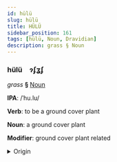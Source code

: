 ```yaml
---
id: hülü
slug: hülü
title: HÜLÜ
sidebar_position: 161
tags: [hülü, Noun, Dravidian]
description: grass § Noun
---
```


### hülü&emsp;<span kind="abugida">ɂʄʓʄ</span>

*grass* **§** [Noun](../../tags/Noun)

**IPA**: /ˈhu.lu/

**Verb**: to be a ground cover plant

**Noun**: a ground cover plant

**Modifier**: ground cover plant related

<details>
    <summary>Origin</summary>
    Kannada ಹುಲ್ಲು hullu /hullu/<br/>
    <em>Dravidian Language Family</em>
</details>
